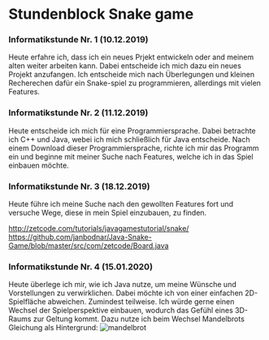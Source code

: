 # Stundenblock Snake game

### Informatikstunde Nr. 1  (10.12.2019)
Heute erfahre ich, dass ich ein neues Prjekt entwickeln oder and meinem alten weiter arbeiten kann.
Dabei entscheide ich mich dazu ein neues Projekt anzufangen. Ich entscheide mich nach Überlegungen und kleinen Recherechen dafür ein Snake-spiel zu programmieren, allerdings mit vielen Features.

### Informatikstunde Nr. 2  (11.12.2019)
Heute entscheide ich mich für eine Programmiersprache. Dabei betrachte ich C++ und Java, webei ich mich schließlich für Java entscheide.
Nach einem Download dieser Programmiersprache, richte ich mir das Programm ein und beginne mit meiner Suche nach Features, welche ich in das Spiel einbauen möchte.

### Informatikstunde Nr. 3  (18.12.2019)
Heute führe ich meine Suche nach den gewollten Features fort und versuche Wege, diese in mein Spiel einzubauen, zu finden.





http://zetcode.com/tutorials/javagamestutorial/snake/
https://github.com/janbodnar/Java-Snake-Game/blob/master/src/com/zetcode/Board.java


### Informatikstunde Nr. 4  (15.01.2020)
Heute überlege ich mir, wie ich Java nutze, um meine Wünsche und Vorstellungen zu verwirklichen. Dabei möchte ich von einer einfachen 2D-Spielfläche abweichen. Zumindest teilweise. Ich würde gerne einen Wechsel der Spielperspektive einbauen, wodurch das Gefühl eines 3D-Raums zur Geltung kommt. Dazu nutze ich beim Wechsel Mandelbrots Gleichung als Hintergrund:
![mandelbrot](https://www.google.com/search?safe=strict&client=firefox-b-e&biw=1440&bih=786&tbm=isch&sa=1&ei=6O0eXoGHCsLJkwWonLbwAQ&q=mandelbrot+gif&oq=mandelbrot+gif&gs_l=img.3..0j0i5i30l3j0i8i30l5j0i5i30.6932.7703..7980...0.0..0.70.309.6......0....1..gws-wiz-img.......0i67j0i131j0i30.DY8bxb3ZpS0&ved=0ahUKEwiBm6-Nt4XnAhXC5KQKHSiODR4Q4dUDCAY&uact=5#imgrc=wWNzi3dJQFqE-M:)

